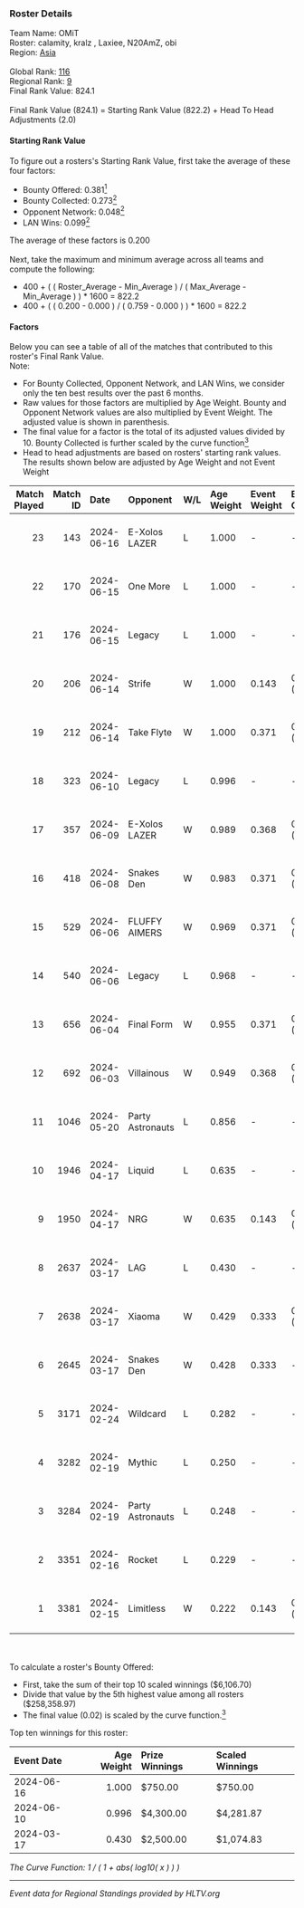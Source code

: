 ### Roster Details<br />
Team Name: OMiT<br />
Roster: calamity, kralz , Laxiee, N20AmZ, obi<br />
Region: [Asia]( ../standings_asia.md)<br />
<br />
Global Rank: [116](../standings_global.md)<br />
Regional Rank: [9]( ../standings_asia.md)<br />
Final Rank Value:  824.1<br />
<br />
Final Rank Value (824.1) = Starting Rank Value (822.2) + Head To Head Adjustments (2.0)<br />

#### Starting Rank Value<br />
To figure out a rosters's Starting Rank Value, first take the average of these four factors:<br />
- Bounty Offered: 0.381[<sup>1</sup>](#table2)
- Bounty Collected: 0.273[<sup>2</sup>](#table1)
- Opponent Network: 0.048[<sup>2</sup>](#table1)
- LAN Wins: 0.099[<sup>2</sup>](#table1)

The average of these factors is 0.200<br />
<br />
Next, take the maximum and minimum average across all teams and compute the following:<br />
- 400 + ( ( Roster_Average - Min_Average ) / ( Max_Average - Min_Average ) ) * 1600 = 822.2
- 400 + ( ( 0.200 - 0.000 ) / ( 0.759 - 0.000 ) ) * 1600 = 822.2


#### Factors<br />
Below you can see a table of all of the matches that contributed to this roster's Final Rank Value.<br />
Note:<br />

- For Bounty Collected, Opponent Network, and LAN Wins, we consider only the ten best results over the past 6 months.
- Raw values for those factors are multiplied by Age Weight. Bounty and Opponent Network values are also multiplied by Event Weight. The adjusted value is shown in parenthesis.
- The final value for a factor is the total of its adjusted values divided by 10. Bounty Collected is further scaled by the curve function[<sup>3</sup>](#curveFunction)
- Head to head adjustments are based on rosters' starting rank values. The results shown below are adjusted by Age Weight and not Event Weight
<span id="table1"></span><br />


| Match Played | Match ID | Date       | Opponent         | W/L | Age Weight | Event Weight | Bounty Collected | Opponent Network | LAN Wins  | H2H Adj. | Roster                                    |
| -: | -: | :- | :- | :- | :- | :- | :- | :- | :- | -: | :- |
|           23 |      143 | 2024-06-16 | E-Xolos LAZER    | L   | 1.000      | -            | -                | -                | -         |   -16.97 | calamity, kralz , Laxiee, N20AmZ, obi     |
|           22 |      170 | 2024-06-15 | One More         | L   | 1.000      | -            | -                | -                | -         |   -21.66 | calamity, kralz , Laxiee, N20AmZ, obi     |
|           21 |      176 | 2024-06-15 | Legacy           | L   | 1.000      | -            | -                | -                | -         |    -6.40 | calamity, kralz , Laxiee, N20AmZ, obi     |
|           20 |      206 | 2024-06-14 | Strife           | W   | 1.000      | 0.143        | 0.013 (0.002)    | 0.156 (0.022)    | 0 (0.000) |     8.77 | calamity, kralz , Laxiee, N20AmZ, obi     |
|           19 |      212 | 2024-06-14 | Take Flyte       | W   | 1.000      | 0.371        | 0.006 (0.002)    | 0.283 (0.105)    | 0 (0.000) |    13.00 | calamity, kralz , Laxiee, N20AmZ, obi     |
|           18 |      323 | 2024-06-10 | Legacy           | L   | 0.996      | -            | -                | -                | -         |    -6.19 | calamity, kralz , Laxiee, N20AmZ, obi     |
|           17 |      357 | 2024-06-09 | E-Xolos LAZER    | W   | 0.989      | 0.368        | 0.016 (0.006)    | 0.282 (0.103)    | 0 (0.000) |    11.86 | calamity, kralz , Laxiee, N20AmZ, obi     |
|           16 |      418 | 2024-06-08 | Snakes Den       | W   | 0.983      | 0.371        | 0.000 (0.000)    | 0.119 (0.043)    | 0 (0.000) |     5.41 | calamity, kralz , Laxiee, obi, tmk        |
|           15 |      529 | 2024-06-06 | FLUFFY AIMERS    | W   | 0.969      | 0.371        | 0.016 (0.006)    | 0.297 (0.107)    | 0 (0.000) |    12.31 | calamity, kralz , Laxiee, N20AmZ, obi     |
|           14 |      540 | 2024-06-06 | Legacy           | L   | 0.968      | -            | -                | -                | -         |    -5.81 | calamity, kralz , Laxiee, N20AmZ, obi     |
|           13 |      656 | 2024-06-04 | Final Form       | W   | 0.955      | 0.371        | 0.005 (0.002)    | 0.081 (0.029)    | 0 (0.000) |     8.91 | calamity, kralz , Laxiee, N20AmZ, obi     |
|           12 |      692 | 2024-06-03 | Villainous       | W   | 0.949      | 0.368        | 0.005 (0.002)    | -                | 0 (0.000) |     5.50 | calamity, kralz , Laxiee, N20AmZ, obi     |
|           11 |     1046 | 2024-05-20 | Party Astronauts | L   | 0.856      | -            | -                | -                | -         |    -7.26 | calamity, kralz , Laxiee, N20AmZ, obi     |
|           10 |     1946 | 2024-04-17 | Liquid           | L   | 0.635      | -            | -                | -                | -         |    -0.24 | calamity, kralz , Laxiee, N20AmZ, obi     |
|            9 |     1950 | 2024-04-17 | NRG              | W   | 0.635      | 0.143        | 0.026 (0.002)    | 0.478 (0.043)    | 0 (0.000) |    12.93 | calamity, kralz , Laxiee, N20AmZ, obi     |
|            8 |     2637 | 2024-03-17 | LAG              | L   | 0.430      | -            | -                | -                | -         |    -5.27 | arviast, C4LLM3SU3, calamity, N20AmZ, obi |
|            7 |     2638 | 2024-03-17 | Xiaoma           | W   | 0.429      | 0.333        | 0.002 (0.000)    | 0.017 (0.002)    | 1 (0.429) |     2.74 | arviast, C4LLM3SU3, calamity, N20AmZ, obi |
|            6 |     2645 | 2024-03-17 | Snakes Den       | W   | 0.428      | 0.333        | -                | 0.119 (0.017)    | 1 (0.428) |     2.36 | arviast, C4LLM3SU3, calamity, N20AmZ, obi |
|            5 |     3171 | 2024-02-24 | Wildcard         | L   | 0.282      | -            | -                | -                | -         |    -2.70 | C4LLM3SU3, calamity, Laxiee, N20AmZ, obi  |
|            4 |     3282 | 2024-02-19 | Mythic           | L   | 0.250      | -            | -                | -                | -         |    -3.34 | C4LLM3SU3, calamity, Laxiee, N20AmZ, obi  |
|            3 |     3284 | 2024-02-19 | Party Astronauts | L   | 0.248      | -            | -                | -                | -         |    -2.17 | C4LLM3SU3, calamity, Laxiee, N20AmZ, obi  |
|            2 |     3351 | 2024-02-16 | Rocket           | L   | 0.229      | -            | -                | -                | -         |    -6.08 | C4LLM3SU3, calamity, N20AmZ, obi, tmk     |
|            1 |     3381 | 2024-02-15 | Limitless        | W   | 0.222      | 0.143        | 0.002 (0.000)    | 0.225 (0.007)    | -         |     2.26 | C4LLM3SU3, calamity, N20AmZ, obi, tmk     |

<br />
<span id="table2"></span><br />
To calculate a roster's Bounty Offered:<br />

- First, take the sum of their top 10 scaled winnings ($6,106.70)
- Divide that value by the 5th highest value among all rosters ($258,358.97)
- The final value (0.02) is scaled by the curve function.[<sup>3</sup>](#curveFunction)

Top ten winnings for this roster:<br />

| Event Date | Age Weight | Prize Winnings | Scaled Winnings |
| :- | -: | :- | :- |
| 2024-06-16 |      1.000 | $750.00        | $750.00         |
| 2024-06-10 |      0.996 | $4,300.00      | $4,281.87       |
| 2024-03-17 |      0.430 | $2,500.00      | $1,074.83       |


<span id="curveFunction"></span>_The Curve Function: 1 / ( 1 + abs( log10( x ) ) )_<br />

---
_Event data for Regional Standings provided by HLTV.org_<br />
